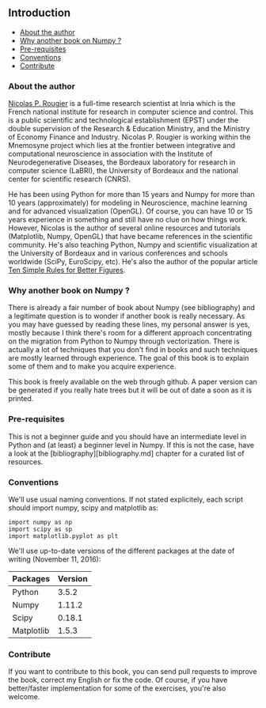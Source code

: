 ## Introduction

* [About the author](#about)
* [Why another book on Numpy ?](#why)
* [Pre-requisites](#pre-requisites)
* [Conventions](#conventions)
* [Contribute](#contribute)

### About the author <a name="about"></a>

[Nicolas P. Rougier](http://www.labri.fr/perso/nrougier/) is a full-time
research scientist at Inria which is the French national institute for research
in computer science and control. This is a public scientific and technological
establishment (EPST) under the double supervision of the Research & Education
Ministry, and the Ministry of Economy Finance and Industry. Nicolas P. Rougier
is working within the Mnemosyne project which lies at the frontier between
integrative and computational neuroscience in association with the Institute of
Neurodegenerative Diseases, the Bordeaux laboratory for research in computer
science (LaBRI), the University of Bordeaux and the national center for
scientific research (CNRS).
  
He has been using Python for more than 15 years and Numpy for more than 10
years (approximately) for modeling in Neuroscience, machine learning and for
advanced visualization (OpenGL). Of course, you can have 10 or 15 years
experience in something and still have no clue on how things work. However,
Nicolas is the author of several online resources and tutorials (Matplotlib,
Numpy, OpenGL) that have became references in the scientific community. He's
also teaching Python, Numpy and scientific visualization at the University of
Bordeaux and in various conferences and schools worldwide (SciPy, EuroScipy,
etc). He's also the author of the popular article [Ten Simple Rules for Better
Figures](http://journals.plos.org/ploscompbiol/article?id=10.1371/journal.pcbi.1003833).

### Why another book on Numpy ? <a name="why"></a>

There is already a fair number of book about Numpy (see bibliography) and a
legitimate question is to wonder if another book is really necessary. As you
may have guessed by reading these lines, my personal answer is yes, mostly
because I think there's room for a different approach concentrating on the
migration from Python to Numpy through vectorization. There is actually a lot
of techniques that you don't find in books and such techniques are mostly
learned through experience. The goal of this book is to explain some of them
and to make you acquire experience.

This book is freely available on the web through github. A paper version can be
generated if you really hate trees but it will be out of date a soon as it is
printed.

### Pre-requisites <a name="pre-requisites"></a>

This is not a beginner guide and you should have an intermediate level in
Python and (at least) a beginner level in Numpy. If this is not the case, have
a look at the [bibliography][bibliography.md] chapter for a curated list of
resources.

### Conventions <a name="conventions"></a>

We'll use usual naming conventions. If not stated explicitely, each script
should import numpy, scipy and matplotlib as:
  
    import numpy as np
    import scipy as sp
    import matplotlib.pyplot as plt
 
We'll use up-to-date versions of the different packages at the date of
writing (November 11, 2016):

| Packages   | Version |
|------------|---------|
| Python     | 3.5.2   |
| Numpy      | 1.11.2  |
| Scipy      | 0.18.1  |
| Matplotlib | 1.5.3   |

### Contribute <a name="contribute"></a>

If you want to contribute to this book, you can send pull requests to improve
the book, correct my English or fix the code. Of course, if you have
better/faster implementation for some of the exercises, you're also welcome.
